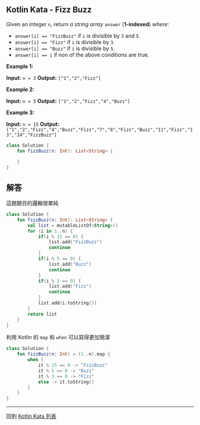 ## Kotlin Kata - Fizz Buzz

Given an integer `n`, return _a string array_ `answer` (**1-indexed**) _where_:

-   `answer[i] == "FizzBuzz"` if `i` is divisible by `3` and `5`.
-   `answer[i] == "Fizz"` if `i` is divisible by `3`.
-   `answer[i] == "Buzz"` if `i` is divisible by `5`.
-   `answer[i] == i` if non of the above conditions are true.

**Example 1:**

**Input:** `n = 3`
**Output:** `["1","2","Fizz"]`

**Example 2:**

**Input:** `n = 5`
**Output:** `["1","2","Fizz","4","Buzz"]`

**Example 3:**

**Input:** `n = 15`
**Output:** `["1","2","Fizz","4","Buzz","Fizz","7","8","Fizz","Buzz","11","Fizz","13","14","FizzBuzz"]`

```kotlin
class Solution {
    fun fizzBuzz(n: Int): List<String> {
        
    }
}
```

## 解答

這題題目的邏輯很單純

```kotlin
class Solution {
    fun fizzBuzz(n: Int): List<String> {
		val list = mutableListOf<String>()  
		for (i in 1..n) {  
			if(i % 15 == 0) {  
				list.add("FizzBuzz")
				continue
			}  
			if(i % 5 == 0) {  
				list.add("Buzz")
				continue
			}  
			if(i % 3 == 0) {  
				list.add("Fizz")
				continue
			}  
			list.add(i.toString())  
		}  
		return list
    }
}
```

利用 Kotlin 的 `map` 和 `when` 可以寫得更加簡潔

```kotlin
class Solution {
    fun fizzBuzz(n: Int) = (1..n).map {
	    when {
            it % 15 == 0 -> "FizzBuzz"
            it % 5 == 0 -> "Buzz"
            it % 3 == 0 -> "Fizz"
            else -> it.toString()
        }
	}
}
```

-----

回到 [Kotlin Kata 列表](index.md)
